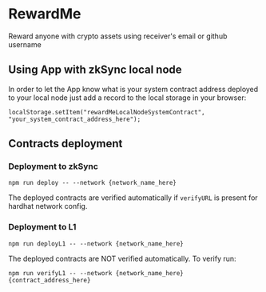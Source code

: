 # RewardMe
Reward anyone with crypto assets using receiver's email or github username

## Using App with zkSync local node
In order to let the App know what is your system contract address deployed to your local node just add a record to the local storage in your browser:
```
localStorage.setItem("rewardMeLocalNodeSystemContract", "your_system_contract_address_here");
```

## Contracts deployment
### Deployment to zkSync
```
npm run deploy -- --network {network_name_here}
```
The deployed contracts are verified automatically if `verifyURL` is present for hardhat network config.

### Deployment to L1
```
npm run deployL1 -- --network {network_name_here}
```
The deployed contracts are NOT verified automatically. To verify run:
```
npm run verifyL1 -- --network {network_name_here} {contract_address_here}
```
